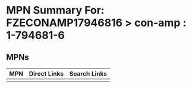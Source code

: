



# MPN Summary For: FZECONAMP17946816 > con-amp : 1-794681-6

## MPNs
  

|MPN|Direct Links|Search Links|
| :--- | :--- | :--- |
||||
